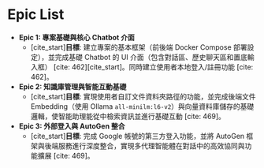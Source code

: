 # Epic List

* **Epic 1: 專案基礎與核心 Chatbot 介面**
    * [cite_start]**目標**: 建立專案的基本框架（前後端 Docker Compose 部署設定），並完成基礎 Chatbot 的 UI 介面（包含對話區、歷史聊天區和置底輸入框） [cite: 462][cite_start]。同時建立使用者本地登入/註冊功能 [cite: 462]。
* **Epic 2: 知識庫管理與智能互動基礎**
    * [cite_start]**目標**: 實現使用者自訂文件資料夾路徑的功能，並完成後端文件 Embedding（使用 Ollama `all-minilm:l6-v2`）與向量資料庫儲存的基礎邏輯，使智能助理能從中檢索資訊並進行基礎互動 [cite: 469]。
* **Epic 3: 外部登入與 AutoGen 整合**
    * [cite_start]**目標**: 完成 Google 帳號的第三方登入功能，並將 AutoGen 框架與後端服務進行深度整合，實現多代理智能體在對話中的高效協同與功能擴展 [cite: 469]。
